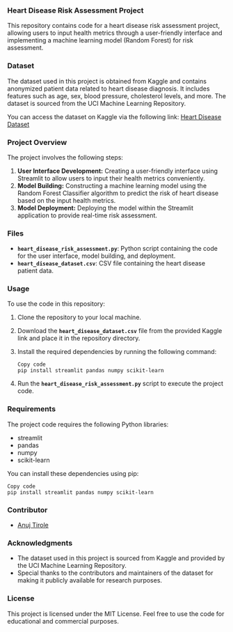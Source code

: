 ### **Heart Disease Risk Assessment Project**

This repository contains code for a heart disease risk assessment project, allowing users to input health metrics through a user-friendly interface and implementing a machine learning model (Random Forest) for risk assessment.

### **Dataset**

The dataset used in this project is obtained from Kaggle and contains anonymized patient data related to heart disease diagnosis. It includes features such as age, sex, blood pressure, cholesterol levels, and more. The dataset is sourced from the UCI Machine Learning Repository.

You can access the dataset on Kaggle via the following link: [Heart Disease Dataset](https://www.kaggle.com/datasets/johnsmith88/heart-disease-dataset)

### **Project Overview**

The project involves the following steps:

1. **User Interface Development:** Creating a user-friendly interface using Streamlit to allow users to input their health metrics conveniently.
2. **Model Building:** Constructing a machine learning model using the Random Forest Classifier algorithm to predict the risk of heart disease based on the input health metrics.
3. **Model Deployment:** Deploying the model within the Streamlit application to provide real-time risk assessment.

### **Files**

- **`heart_disease_risk_assessment.py`**: Python script containing the code for the user interface, model building, and deployment.
- **`heart_disease_dataset.csv`**: CSV file containing the heart disease patient data.

### **Usage**

To use the code in this repository:

1. Clone the repository to your local machine.
2. Download the **`heart_disease_dataset.csv`** file from the provided Kaggle link and place it in the repository directory.
3. Install the required dependencies by running the following command:
    
    ```
    Copy code
    pip install streamlit pandas numpy scikit-learn
    ```
    
4. Run the **`heart_disease_risk_assessment.py`** script to execute the project code.

### **Requirements**

The project code requires the following Python libraries:

- streamlit
- pandas
- numpy
- scikit-learn

You can install these dependencies using pip:

```
Copy code
pip install streamlit pandas numpy scikit-learn
```

### **Contributor**

- [Anuj Tirole](https://github.com/anujtirole)

### **Acknowledgments**

- The dataset used in this project is sourced from Kaggle and provided by the UCI Machine Learning Repository.
- Special thanks to the contributors and maintainers of the dataset for making it publicly available for research purposes.

### **License**

This project is licensed under the MIT License. Feel free to use the code for educational and commercial purposes.
